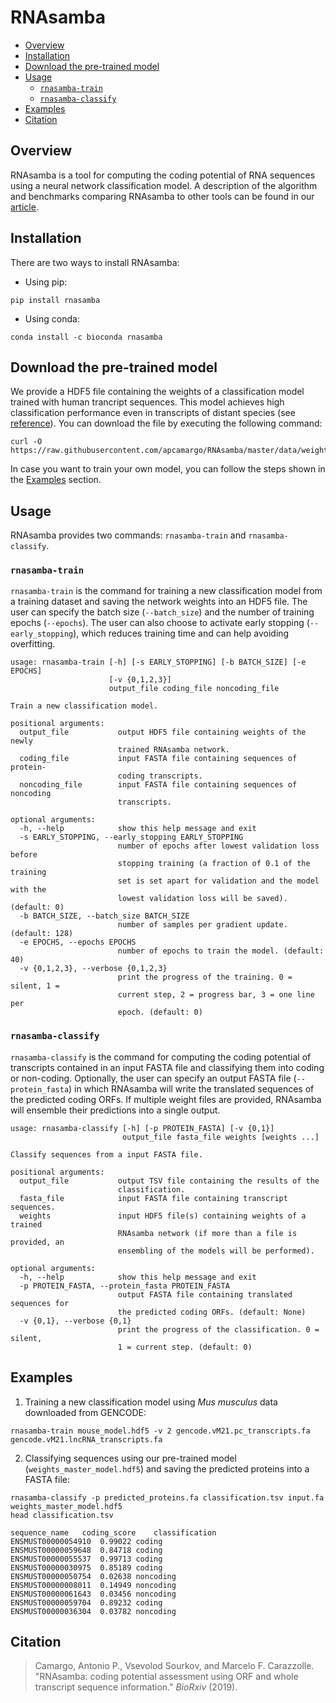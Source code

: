 # RNAsamba

- [Overview](#overview)
- [Installation](#installation)
- [Download the pre-trained model](#download-the-pre-trained-model)
- [Usage](#usage)
  - [`rnasamba-train`](#rnasamba-train)
  - [`rnasamba-classify`](#rnasamba-classify)
- [Examples](#examples)
- [Citation](#citation)

## Overview

RNAsamba is a tool for computing the coding potential of RNA sequences using a neural network classification model. A description of the algorithm and benchmarks comparing RNAsamba to other tools can be found in our [article](#citation).

## Installation

There are two ways to install RNAsamba:

- Using pip:

```
pip install rnasamba
```

- Using conda:

```
conda install -c bioconda rnasamba
```

## Download the pre-trained model

We provide a HDF5 file containing the weights of a classification model trained with human trancript sequences. This model achieves high classification performance even in transcripts of distant species (see [reference](#citation)). You can download the file by executing the following command:

```
curl -O https://raw.githubusercontent.com/apcamargo/RNAsamba/master/data/weights_master_model.hdf5
```

In case you want to train your own model, you can follow the steps shown in the [Examples](#examples) section.

## Usage

RNAsamba provides two commands: `rnasamba-train` and `rnasamba-classify`.

### `rnasamba-train`

`rnasamba-train` is the command for training a new classification model from a training dataset and saving the network weights into an HDF5 file. The user can specify the batch size (`--batch_size`) and the number of training epochs (`--epochs`). The user can also choose to activate early stopping (`--early_stopping`), which reduces training time and can help avoiding overfitting.

```
usage: rnasamba-train [-h] [-s EARLY_STOPPING] [-b BATCH_SIZE] [-e EPOCHS]
                      [-v {0,1,2,3}]
                      output_file coding_file noncoding_file

Train a new classification model.

positional arguments:
  output_file           output HDF5 file containing weights of the newly
                        trained RNAsamba network.
  coding_file           input FASTA file containing sequences of protein-
                        coding transcripts.
  noncoding_file        input FASTA file containing sequences of noncoding
                        transcripts.

optional arguments:
  -h, --help            show this help message and exit
  -s EARLY_STOPPING, --early_stopping EARLY_STOPPING
                        number of epochs after lowest validation loss before
                        stopping training (a fraction of 0.1 of the training
                        set is set apart for validation and the model with the
                        lowest validation loss will be saved). (default: 0)
  -b BATCH_SIZE, --batch_size BATCH_SIZE
                        number of samples per gradient update. (default: 128)
  -e EPOCHS, --epochs EPOCHS
                        number of epochs to train the model. (default: 40)
  -v {0,1,2,3}, --verbose {0,1,2,3}
                        print the progress of the training. 0 = silent, 1 =
                        current step, 2 = progress bar, 3 = one line per
                        epoch. (default: 0)
```

### `rnasamba-classify`

`rnasamba-classify` is the command for computing the coding potential of transcripts contained in an input FASTA file and classifying them into coding or non-coding. Optionally, the user can specify an output FASTA file (`--protein_fasta`) in which RNAsamba will write the translated sequences of the predicted coding ORFs. If multiple weight files are provided, RNAsamba will ensemble their predictions into a single output.

```
usage: rnasamba-classify [-h] [-p PROTEIN_FASTA] [-v {0,1}]
                         output_file fasta_file weights [weights ...]

Classify sequences from a input FASTA file.

positional arguments:
  output_file           output TSV file containing the results of the
                        classification.
  fasta_file            input FASTA file containing transcript sequences.
  weights               input HDF5 file(s) containing weights of a trained
                        RNAsamba network (if more than a file is provided, an
                        ensembling of the models will be performed).

optional arguments:
  -h, --help            show this help message and exit
  -p PROTEIN_FASTA, --protein_fasta PROTEIN_FASTA
                        output FASTA file containing translated sequences for
                        the predicted coding ORFs. (default: None)
  -v {0,1}, --verbose {0,1}
                        print the progress of the classification. 0 = silent,
                        1 = current step. (default: 0)
```

## Examples

1. Training a new classification model using *Mus musculus* data downloaded from GENCODE:

```
rnasamba-train mouse_model.hdf5 -v 2 gencode.vM21.pc_transcripts.fa gencode.vM21.lncRNA_transcripts.fa
```

2. Classifying sequences using our pre-trained model (`weights_master_model.hdf5`) and saving the predicted proteins into a FASTA file:

```
rnasamba-classify -p predicted_proteins.fa classification.tsv input.fa weights_master_model.hdf5
head classification.tsv

sequence_name	coding_score	classification
ENSMUST00000054910	0.99022	coding
ENSMUST00000059648	0.84718	coding
ENSMUST00000055537	0.99713	coding
ENSMUST00000030975	0.85189	coding
ENSMUST00000050754	0.02638	noncoding
ENSMUST00000008011	0.14949	noncoding
ENSMUST00000061643	0.03456	noncoding
ENSMUST00000059704	0.89232	coding
ENSMUST00000036304	0.03782	noncoding
```

## Citation

> Camargo, Antonio P., Vsevolod Sourkov, and Marcelo F. Carazzolle. "RNAsamba: coding potential assessment using ORF and whole transcript sequence information." *BioRxiv* (2019).
